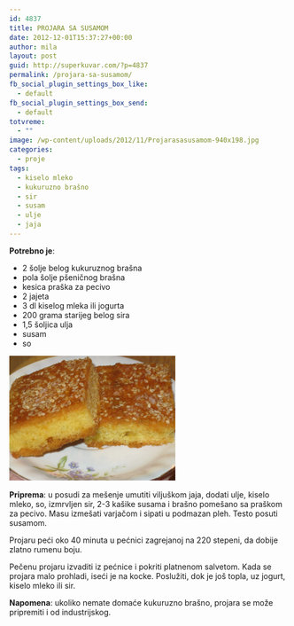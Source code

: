 ```yaml
---
id: 4837
title: PROJARA SA SUSAMOM
date: 2012-12-01T15:37:27+00:00
author: mila
layout: post
guid: http://superkuvar.com/?p=4837
permalink: /projara-sa-susamom/
fb_social_plugin_settings_box_like:
  - default
fb_social_plugin_settings_box_send:
  - default
totvreme:
  - ""
image: /wp-content/uploads/2012/11/Projarasasusamom-940x198.jpg
categories:
  - proje
tags:
  - kiselo mleko
  - kukuruzno brašno
  - sir
  - susam
  - ulje
  - jaja
---
```

**Potrebno je**:

  * 2 šolje belog kukuruznog brašna
  * pola šolje pšeničnog brašna
  * kesica praška za pecivo
  * 2 jajeta
  * 3 dl kiselog mleka ili jogurta
  * 200 grama starijeg belog sira
  * 1,5 šoljica ulja
  * susam
  * so

<img class="alignnone size-medium wp-image-4838" title="Projarasasusamom" src="/wp-content/uploads/2012/11/Projarasasusamom-1024x768.jpg" alt="" width="300" height="225" /> 

**Priprema**: u posudi za mešenje umutiti viljuškom jaja, dodati ulje, kiselo mleko, so, izmrvljen sir, 2-3 kašike susama i brašno pomešano sa praškom za pecivo. Masu izmešati varjačom i sipati u podmazan pleh. Testo posuti susamom.

Projaru peći oko 40 minuta u pećnici zagrejanoj na 220 stepeni, da dobije zlatno rumenu boju.

Pečenu projaru izvaditi iz pećnice i pokriti platnenom salvetom. Kada se projara malo prohladi, iseći je na kocke. Poslužiti, dok je još topla, uz jogurt, kiselo mleko ili sir.

**Napomena**:   ukoliko nemate domaće kukuruzno brašno, projara se može pripremiti i od industrijskog.